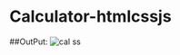 # Calculator-htmlcssjs
 
 
 ##OutPut:
 ![cal ss](https://user-images.githubusercontent.com/75168319/223194819-23bc9e78-7cf5-4871-b7d7-6941e8a3b2af.png)
